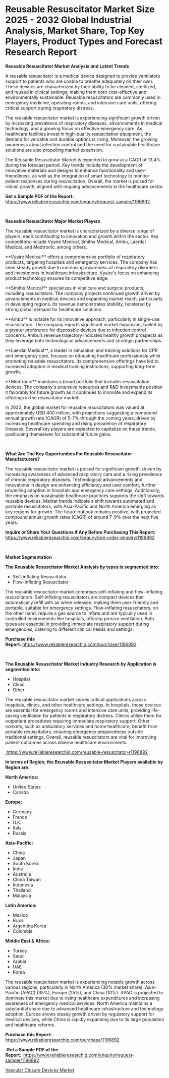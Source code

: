 <p><h1>Reusable Resuscitator Market Size 2025 - 2032 Global Industrial Analysis, Market Share, Top Key Players, Product Types and Forecast Research Report</h1></p><p><strong>Reusable Resuscitator Market Analysis and Latest Trends</strong></p>
<p><p>A reusable resuscitator is a medical device designed to provide ventilatory support to patients who are unable to breathe adequately on their own. These devices are characterized by their ability to be cleaned, sterilized, and reused in clinical settings, making them both cost-effective and environmentally sustainable. Reusable resuscitators are commonly used in emergency medicine, operating rooms, and intensive care units, offering critical support during respiratory distress.</p><p>The reusable resuscitator market is experiencing significant growth driven by increasing prevalence of respiratory diseases, advancements in medical technology, and a growing focus on effective emergency care. As healthcare facilities invest in high-quality resuscitation equipment, the demand for versatile and durable options is rising. Moreover, the growing awareness about infection control and the need for sustainable healthcare solutions are also propelling market expansion.</p><p>The Reusable Resuscitator Market is expected to grow at a CAGR of 13.4% during the forecast period. Key trends include the development of innovative materials and designs to enhance functionality and user-friendliness, as well as the integration of smart technology to monitor patient responses during resuscitation. Overall, the market is poised for robust growth, aligned with ongoing advancements in the healthcare sector.</p></p>
<p><strong>Get a Sample PDF of the Report:&nbsp;</strong> <a href="https://www.reliableresearchiq.com/enquiry/request-sample/1196892?utm_campaign=3080&utm_medium=2&utm_source=Github&utm_content=ia&utm_term=03032025&utm_id=reusable-resuscitator">https://www.reliableresearchiq.com/enquiry/request-sample/1196892</a></p>
<p>&nbsp;</p>
<p><strong>Reusable Resuscitator Major Market Players</strong></p>
<p><p>The reusable resuscitator market is characterized by a diverse range of players, each contributing to innovation and growth within the sector. Key competitors include Vyaire Medical, Smiths Medical, Ambu, Laerdal Medical, and Medtronic, among others.</p><p>**Vyaire Medical** offers a comprehensive portfolio of respiratory products, targeting hospitals and emergency services. The company has seen steady growth due to increasing awareness of respiratory disorders and investments in healthcare infrastructure. Vyaire's focus on enhancing product technology ensures its competitive edge.</p><p>**Smiths Medical** specializes in vital care and surgical products, including resuscitators. The company projects continued growth driven by advancements in medical devices and expanding market reach, particularly in developing regions. Its revenue demonstrates stability, bolstered by strong global demand for healthcare solutions.</p><p>**Ambu** is notable for its innovative approach, particularly in single-use resuscitators. The company reports significant market expansion, fueled by a greater preference for disposable devices due to infection control concerns. Ambu’s revenue trajectory indicates healthy growth prospects as they leverage both technological advancements and strategic partnerships.</p><p>**Laerdal Medical**, a leader in simulation and training solutions for CPR and emergency care, focuses on educating healthcare professionals while promoting reusable resuscitators. Its comprehensive offerings have led to increased adoption in medical training institutions, supporting long-term growth.</p><p>**Medtronic** maintains a broad portfolio that includes resuscitation devices. The company's extensive resources and R&D investments position it favorably for future growth as it continues to innovate and expand its offerings in the resuscitator market.</p><p>In 2022, the global market for reusable resuscitators was valued at approximately USD 400 million, with projections suggesting a compound annual growth rate (CAGR) of 5-7% through the coming years, driven by increasing healthcare spending and rising prevalence of respiratory illnesses. Several key players are expected to capitalize on these trends, positioning themselves for substantial future gains.</p></p>
<p>&nbsp;</p>
<p><strong>What Are The Key Opportunities For Reusable Resuscitator Manufacturers?</strong></p>
<p><p>The reusable resuscitator market is poised for significant growth, driven by increasing awareness of advanced respiratory care and a rising prevalence of chronic respiratory diseases. Technological advancements and innovations in design are enhancing efficiency and user comfort, further propelling adoption in hospitals and emergency care settings. Additionally, the emphasis on sustainable healthcare practices supports the shift towards reusable devices. Market trends indicate a shift towards automated and portable resuscitators, with Asia-Pacific and North America emerging as key regions for growth. The future outlook remains positive, with projected compound annual growth rates (CAGR) of around 7-9% over the next five years.</p></p>
<p><strong>Inquire or Share Your Questions If Any Before Purchasing This Report:</strong> <a href="https://www.reliableresearchiq.com/enquiry/pre-order-enquiry/1196892?utm_campaign=3080&utm_medium=2&utm_source=Github&utm_content=ia&utm_term=03032025&utm_id=reusable-resuscitator">https://www.reliableresearchiq.com/enquiry/pre-order-enquiry/1196892</a></p>
<p>&nbsp;</p>
<p><strong>Market Segmentation</strong></p>
<p><strong>The Reusable Resuscitator Market Analysis by types is segmented into:</strong></p>
<p><ul><li>Self-inflating Resuscitator</li><li>Flow-inflating Resuscitator</li></ul></p>
<p><p>The reusable resuscitator market comprises self-inflating and flow-inflating resuscitators. Self-inflating resuscitators are compact devices that automatically refill with air when released, making them user-friendly and portable, suitable for emergency settings. Flow-inflating resuscitators, on the other hand, require a gas source to inflate and are typically used in controlled environments like hospitals, offering precise ventilation. Both types are essential in providing immediate respiratory support during emergencies, catering to different clinical needs and settings.</p></p>
<p><strong>Purchase this Report:&nbsp;</strong><a href="https://www.reliableresearchiq.com/purchase/1196892?utm_campaign=3080&utm_medium=2&utm_source=Github&utm_content=ia&utm_term=03032025&utm_id=reusable-resuscitator">https://www.reliableresearchiq.com/purchase/1196892</a></p>
<p>&nbsp;</p>
<p><strong>The Reusable Resuscitator Market Industry Research by Application is segmented into:</strong></p>
<p><ul><li>Hospital</li><li>Clinic</li><li>Other</li></ul></p>
<p><p>The reusable resuscitator market serves critical applications across hospitals, clinics, and other healthcare settings. In hospitals, these devices are essential for emergency rooms and intensive care units, providing life-saving ventilation for patients in respiratory distress. Clinics utilize them for outpatient procedures requiring immediate respiratory support. Other markets, such as ambulatory services and home healthcare, benefit from portable resuscitators, ensuring emergency preparedness outside traditional settings. Overall, reusable resuscitators are vital for improving patient outcomes across diverse healthcare environments.</p></p>
<p><a href="https://www.reliableresearchiq.com/reusable-resuscitator-r1196892?utm_campaign=3080&utm_medium=2&utm_source=Github&utm_content=ia&utm_term=03032025&utm_id=reusable-resuscitator">&nbsp;https://www.reliableresearchiq.com/reusable-resuscitator-r1196892</a></p>
<p><strong>In terms of Region, the Reusable Resuscitator Market Players available by Region are:</strong></p>
<p>
    <p> <strong> North America: </strong>
        <ul>
            <li>United States</li>
            <li>Canada</li>
        </ul>
        </p> 
    <p> <strong> Europe: </strong>
        <ul>
            <li>Germany</li>
            <li>France</li>
            <li>U.K.</li>
            <li>Italy</li>
            <li>Russia</li>
        </ul>
        </p> 
    <p> <strong> Asia-Pacific: </strong>
        <ul>
            <li>China</li>
            <li>Japan</li>
            <li>South Korea</li>
            <li>India</li>
            <li>Australia</li>
            <li>China Taiwan</li>
            <li>Indonesia</li>
            <li>Thailand</li>
            <li>Malaysia</li>
        </ul>
        </p> 
    <p> <strong> Latin America: </strong>
        <ul>
            <li>Mexico</li>
            <li>Brazil</li>
            <li>Argentina Korea</li>
            <li>Colombia</li>
        </ul>
        </p> 
    <p> <strong> Middle East & Africa: </strong>
        <ul>
            <li>Turkey</li>
            <li>Saudi</li>
            <li>Arabia</li>
            <li>UAE</li>
            <li>Korea</li>
        </ul>
    </p>
    </p>
<p><p>The reusable resuscitator market is experiencing notable growth across various regions, particularly in North America (30% market share), Asia-Pacific (APAC) (35%), Europe (25%), and China (10%). APAC is projected to dominate this market due to rising healthcare expenditures and increasing awareness of emergency medical services. North America maintains a substantial share due to advanced healthcare infrastructure and technology adoption. Europe shows steady growth driven by regulatory support for medical devices, while China is rapidly expanding due to its large population and healthcare reforms.</p></p>
<p><strong>Purchase this Report: </strong><a href="https://www.reliableresearchiq.com/purchase/1196892?utm_campaign=3080&utm_medium=2&utm_source=Github&utm_content=ia&utm_term=03032025&utm_id=reusable-resuscitator">https://www.reliableresearchiq.com/purchase/1196892</a></p>
<p>&nbsp;<strong>Get a Sample PDF of the Report:&nbsp;&nbsp;</strong><a href="https://www.reliableresearchiq.com/enquiry/request-sample/1196892?utm_campaign=3080&utm_medium=2&utm_source=Github&utm_content=ia&utm_term=03032025&utm_id=reusable-resuscitator">https://www.reliableresearchiq.com/enquiry/request-sample/1196892</a></p>
<p><strong></strong></p>
<p><p><a href="https://github.com/ceneabiruk11/Market-Research-Report-List-1/blob/main/vascular-closure-devices-market.md?utm_campaign=3080&utm_medium=2&utm_source=Github&utm_content=ia&utm_term=03032025&utm_id=reusable-resuscitator">Vascular Closure Devices Market</a></p></p>